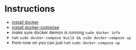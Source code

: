 # Instructions
- [install docker](https://docs.docker.com/install/)
- [install docker-compose](https://docs.docker.com/compose/install/)
- make sure docker demon is running `sudo docker info`
- run `sudo docker-compose build && sudo docker-compose up`
- from now on you can just run `sudo docker-compose up`
